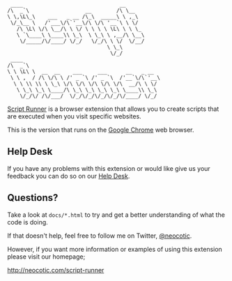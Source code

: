      ____                               __
    /\  _`\                  __        /\ \__
    \ \,\L\_\    ___   _ __ /\_\  _____\ \ ,_\
     \/_\__ \   /'___\/\`'__\/\ \/\ '__`\ \ \/
       /\ \L\ \/\ \__/\ \ \/ \ \ \ \ \L\ \ \ \_
       \ `\____\ \____\\ \_\  \ \_\ \ ,__/\ \__\
        \/_____/\/____/ \/_/   \/_/\ \ \/  \/__/
                                    \ \_\
                                     \/_/
     ____
    /\  _`\
    \ \ \L\ \  __  __    ___     ___      __   _ __
     \ \ ,  / /\ \/\ \ /' _ `\ /' _ `\  /'__`\/\`'__\
      \ \ \\ \\ \ \_\ \/\ \/\ \/\ \/\ \/\  __/\ \ \/
       \ \_\ \_\ \____/\ \_\ \_\ \_\ \_\ \____\\ \_\
        \/_/\/ /\/___/  \/_/\/_/\/_/\/_/\/____/ \/_/

[Script Runner][] is a browser extension that allows you to create scripts that are executed when
you visit specific websites.

This is the version that runs on the [Google Chrome][] web browser.

## Help Desk

If you have any problems with this extension or would like give us your feedback you can do so on
our [Help Desk][].

## Questions?

Take a look at `docs/*.html` to try and get a better understanding of what the code is doing.

If that doesn't help, feel free to follow me on Twitter, [@neocotic][].

However, if you want more information or examples of using this extension please visit our
homepage;

http://neocotic.com/script-runner

[@neocotic]: https://twitter.com/neocotic
[google chrome]: https://www.google.com/chrome
[help desk]: https://scriptrunner.uservoice.com
[script runner]: http://neocotic.com/script-runner
